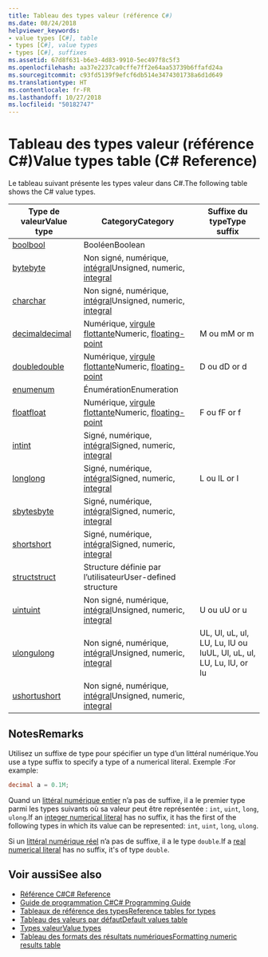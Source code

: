 ```yaml
---
title: Tableau des types valeur (référence C#)
ms.date: 08/24/2018
helpviewer_keywords:
- value types [C#], table
- types [C#], value types
- types [C#], suffixes
ms.assetid: 67d8f631-b6e3-4d83-9910-5ec497f8c5f3
ms.openlocfilehash: aa37e2237ca0cffe7ff2e64aa53739b6ffafd24a
ms.sourcegitcommit: c93fd5139f9efcf6db514e3474301738a6d1d649
ms.translationtype: HT
ms.contentlocale: fr-FR
ms.lasthandoff: 10/27/2018
ms.locfileid: "50182747"
---
```

# <a name="value-types-table-c-reference"></a><span data-ttu-id="01b24-102">Tableau des types valeur (référence C#)</span><span class="sxs-lookup"><span data-stu-id="01b24-102">Value types table (C# Reference)</span></span>

<span data-ttu-id="01b24-103">Le tableau suivant présente les types valeur dans C#.</span><span class="sxs-lookup"><span data-stu-id="01b24-103">The following table shows the C# value types.</span></span>  
  
|<span data-ttu-id="01b24-104">Type de valeur</span><span class="sxs-lookup"><span data-stu-id="01b24-104">Value type</span></span>|<span data-ttu-id="01b24-105">Category</span><span class="sxs-lookup"><span data-stu-id="01b24-105">Category</span></span>|<span data-ttu-id="01b24-106">Suffixe du type</span><span class="sxs-lookup"><span data-stu-id="01b24-106">Type suffix</span></span>|  
|----------------|--------------|-----------------|  
|[<span data-ttu-id="01b24-107">bool</span><span class="sxs-lookup"><span data-stu-id="01b24-107">bool</span></span>](bool.md)|<span data-ttu-id="01b24-108">Booléen</span><span class="sxs-lookup"><span data-stu-id="01b24-108">Boolean</span></span>||  
|[<span data-ttu-id="01b24-109">byte</span><span class="sxs-lookup"><span data-stu-id="01b24-109">byte</span></span>](byte.md)|<span data-ttu-id="01b24-110">Non signé, numérique, [intégral](integral-types-table.md)</span><span class="sxs-lookup"><span data-stu-id="01b24-110">Unsigned, numeric, [integral](integral-types-table.md)</span></span>||  
|[<span data-ttu-id="01b24-111">char</span><span class="sxs-lookup"><span data-stu-id="01b24-111">char</span></span>](char.md)|<span data-ttu-id="01b24-112">Non signé, numérique, [intégral](integral-types-table.md)</span><span class="sxs-lookup"><span data-stu-id="01b24-112">Unsigned, numeric, [integral](integral-types-table.md)</span></span>||  
|[<span data-ttu-id="01b24-113">decimal</span><span class="sxs-lookup"><span data-stu-id="01b24-113">decimal</span></span>](decimal.md)|<span data-ttu-id="01b24-114">Numérique, [virgule flottante](floating-point-types-table.md)</span><span class="sxs-lookup"><span data-stu-id="01b24-114">Numeric, [floating-point](floating-point-types-table.md)</span></span>|<span data-ttu-id="01b24-115">M ou m</span><span class="sxs-lookup"><span data-stu-id="01b24-115">M or m</span></span>|  
|[<span data-ttu-id="01b24-116">double</span><span class="sxs-lookup"><span data-stu-id="01b24-116">double</span></span>](double.md)|<span data-ttu-id="01b24-117">Numérique, [virgule flottante](floating-point-types-table.md)</span><span class="sxs-lookup"><span data-stu-id="01b24-117">Numeric, [floating-point](floating-point-types-table.md)</span></span>|<span data-ttu-id="01b24-118">D ou d</span><span class="sxs-lookup"><span data-stu-id="01b24-118">D or d</span></span>|  
|[<span data-ttu-id="01b24-119">enum</span><span class="sxs-lookup"><span data-stu-id="01b24-119">enum</span></span>](enum.md)|<span data-ttu-id="01b24-120">Énumération</span><span class="sxs-lookup"><span data-stu-id="01b24-120">Enumeration</span></span>||  
|[<span data-ttu-id="01b24-121">float</span><span class="sxs-lookup"><span data-stu-id="01b24-121">float</span></span>](float.md)|<span data-ttu-id="01b24-122">Numérique, [virgule flottante](floating-point-types-table.md)</span><span class="sxs-lookup"><span data-stu-id="01b24-122">Numeric, [floating-point](floating-point-types-table.md)</span></span>|<span data-ttu-id="01b24-123">F ou f</span><span class="sxs-lookup"><span data-stu-id="01b24-123">F or f</span></span>|  
|[<span data-ttu-id="01b24-124">int</span><span class="sxs-lookup"><span data-stu-id="01b24-124">int</span></span>](int.md)|<span data-ttu-id="01b24-125">Signé, numérique, [intégral](integral-types-table.md)</span><span class="sxs-lookup"><span data-stu-id="01b24-125">Signed, numeric, [integral](integral-types-table.md)</span></span>||  
|[<span data-ttu-id="01b24-126">long</span><span class="sxs-lookup"><span data-stu-id="01b24-126">long</span></span>](long.md)|<span data-ttu-id="01b24-127">Signé, numérique, [intégral](integral-types-table.md)</span><span class="sxs-lookup"><span data-stu-id="01b24-127">Signed, numeric, [integral](integral-types-table.md)</span></span>|<span data-ttu-id="01b24-128">L ou l</span><span class="sxs-lookup"><span data-stu-id="01b24-128">L or l</span></span>|  
|[<span data-ttu-id="01b24-129">sbyte</span><span class="sxs-lookup"><span data-stu-id="01b24-129">sbyte</span></span>](sbyte.md)|<span data-ttu-id="01b24-130">Signé, numérique, [intégral](integral-types-table.md)</span><span class="sxs-lookup"><span data-stu-id="01b24-130">Signed, numeric, [integral](integral-types-table.md)</span></span>||  
|[<span data-ttu-id="01b24-131">short</span><span class="sxs-lookup"><span data-stu-id="01b24-131">short</span></span>](short.md)|<span data-ttu-id="01b24-132">Signé, numérique, [intégral](integral-types-table.md)</span><span class="sxs-lookup"><span data-stu-id="01b24-132">Signed, numeric, [integral](integral-types-table.md)</span></span>||  
|[<span data-ttu-id="01b24-133">struct</span><span class="sxs-lookup"><span data-stu-id="01b24-133">struct</span></span>](struct.md)|<span data-ttu-id="01b24-134">Structure définie par l’utilisateur</span><span class="sxs-lookup"><span data-stu-id="01b24-134">User-defined structure</span></span>||  
|[<span data-ttu-id="01b24-135">uint</span><span class="sxs-lookup"><span data-stu-id="01b24-135">uint</span></span>](uint.md)|<span data-ttu-id="01b24-136">Non signé, numérique, [intégral](integral-types-table.md)</span><span class="sxs-lookup"><span data-stu-id="01b24-136">Unsigned, numeric, [integral](integral-types-table.md)</span></span>|<span data-ttu-id="01b24-137">U ou u</span><span class="sxs-lookup"><span data-stu-id="01b24-137">U or u</span></span>|  
|[<span data-ttu-id="01b24-138">ulong</span><span class="sxs-lookup"><span data-stu-id="01b24-138">ulong</span></span>](ulong.md)|<span data-ttu-id="01b24-139">Non signé, numérique, [intégral](integral-types-table.md)</span><span class="sxs-lookup"><span data-stu-id="01b24-139">Unsigned, numeric, [integral](integral-types-table.md)</span></span>|<span data-ttu-id="01b24-140">UL, Ul, uL, ul, LU, Lu, lU ou lu</span><span class="sxs-lookup"><span data-stu-id="01b24-140">UL, Ul, uL, ul, LU, Lu, lU, or lu</span></span>|  
|[<span data-ttu-id="01b24-141">ushort</span><span class="sxs-lookup"><span data-stu-id="01b24-141">ushort</span></span>](ushort.md)|<span data-ttu-id="01b24-142">Non signé, numérique, [intégral](integral-types-table.md)</span><span class="sxs-lookup"><span data-stu-id="01b24-142">Unsigned, numeric, [integral](integral-types-table.md)</span></span>||  

## <a name="remarks"></a><span data-ttu-id="01b24-143">Notes</span><span class="sxs-lookup"><span data-stu-id="01b24-143">Remarks</span></span>

<span data-ttu-id="01b24-144">Utilisez un suffixe de type pour spécifier un type d’un littéral numérique.</span><span class="sxs-lookup"><span data-stu-id="01b24-144">You use a type suffix to specify a type of a numerical literal.</span></span> <span data-ttu-id="01b24-145">Exemple :</span><span class="sxs-lookup"><span data-stu-id="01b24-145">For example:</span></span>

```csharp
decimal a = 0.1M;
```

<span data-ttu-id="01b24-146">Quand un [littéral numérique entier](~/_csharplang/spec/lexical-structure.md#integer-literals) n’a pas de suffixe, il a le premier type parmi les types suivants où sa valeur peut être représentée : `int`, `uint`, `long`, `ulong`.</span><span class="sxs-lookup"><span data-stu-id="01b24-146">If an [integer numerical literal](~/_csharplang/spec/lexical-structure.md#integer-literals) has no suffix, it has the first of the following types in which its value can be represented: `int`, `uint`, `long`, `ulong`.</span></span>

<span data-ttu-id="01b24-147">Si un [littéral numérique réel](~/_csharplang/spec/lexical-structure.md#real-literals) n’a pas de suffixe, il a le type `double`.</span><span class="sxs-lookup"><span data-stu-id="01b24-147">If a [real numerical literal](~/_csharplang/spec/lexical-structure.md#real-literals) has no suffix, it's of type `double`.</span></span>

## <a name="see-also"></a><span data-ttu-id="01b24-148">Voir aussi</span><span class="sxs-lookup"><span data-stu-id="01b24-148">See also</span></span>

- [<span data-ttu-id="01b24-149">Référence C#</span><span class="sxs-lookup"><span data-stu-id="01b24-149">C# Reference</span></span>](../index.md)
- [<span data-ttu-id="01b24-150">Guide de programmation C#</span><span class="sxs-lookup"><span data-stu-id="01b24-150">C# Programming Guide</span></span>](../../programming-guide/index.md)
- [<span data-ttu-id="01b24-151">Tableaux de référence des types</span><span class="sxs-lookup"><span data-stu-id="01b24-151">Reference tables for types</span></span>](reference-tables-for-types.md)
- [<span data-ttu-id="01b24-152">Tableau des valeurs par défaut</span><span class="sxs-lookup"><span data-stu-id="01b24-152">Default values table</span></span>](default-values-table.md)
- [<span data-ttu-id="01b24-153">Types valeur</span><span class="sxs-lookup"><span data-stu-id="01b24-153">Value types</span></span>](value-types.md)
- [<span data-ttu-id="01b24-154">Tableau des formats des résultats numériques</span><span class="sxs-lookup"><span data-stu-id="01b24-154">Formatting numeric results table</span></span>](formatting-numeric-results-table.md)
